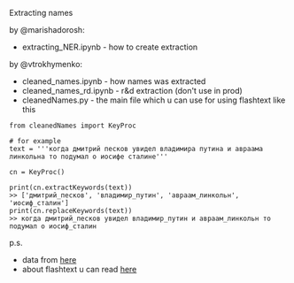 Extracting names

by @marishadorosh:
* extracting_NER.ipynb - how to create extraction

by @vtrokhymenko:
* cleaned_names.ipynb - how names was extracted
* cleaned_names_rd.ipynb - r&d extraction (don't use in prod)
* cleanedNames.py - the main file which u can use for using flashtext like this

```
from cleanedNames import KeyProc

# for example
text = '''когда дмитрий песков увидел владимира путина и авраама линкольна то подумал о иосифе сталине'''

cn = KeyProc()

print(cn.extractKeywords(text))
>> ['дмитрий_песков', 'владимир_путин', 'авраам_линкольн', 'иосиф_сталин']
print(cn.replaceKeywords(text))
>> когда дмитрий_песков увидел владимир_путин и авраам_линкольн то подумал о иосиф_сталин
```

p.s.

* data from [here](https://newsviz.s3.nl-ams.scw.cloud/misc/cleaned_names.csv)
* about flashtext u can read [here](https://github.com/vi3k6i5/flashtext)
